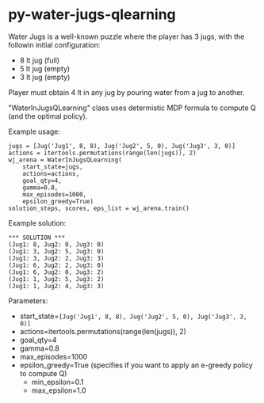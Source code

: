 # py-water-jugs-qlearning

Water Jugs is a well-known puzzle where the player has 3 jugs, with the followin initial configuration:

- 8 lt jug (full)
- 5 lt jug (empty)
- 3 lt jug (empty)

Player must obtain 4 lt in any jug by pouring water from a jug to another.

"WaterInJugsQLearning" class uses determistic MDP formula to compute Q (and the optimal policy).

Example usage:

    jugs = [Jug('Jug1', 8, 8), Jug('Jug2', 5, 0), Jug('Jug3', 3, 0)]
    actions = itertools.permutations(range(len(jugs)), 2)
    wj_arena = WaterInJugsQLearning(
        start_state=jugs,
        actions=actions,
        goal_qty=4,
        gamma=0.8,
        max_episodes=1000,
        epsilon_greedy=True)
    solution_steps, scores, eps_list = wj_arena.train()

Example solution:

    *** SOLUTION ***
    (Jug1: 8, Jug2: 0, Jug3: 0)
    (Jug1: 3, Jug2: 5, Jug3: 0)
    (Jug1: 3, Jug2: 2, Jug3: 3)
    (Jug1: 6, Jug2: 2, Jug3: 0)
    (Jug1: 6, Jug2: 0, Jug3: 2)
    (Jug1: 1, Jug2: 5, Jug3: 2)
    (Jug1: 1, Jug2: 4, Jug3: 3)

Parameters:

- start_state=`[Jug('Jug1', 8, 8), Jug('Jug2', 5, 0), Jug('Jug3', 3, 0)]`
- actions=itertools.permutations(range(len(jugs)), 2)
- goal_qty=4
- gamma=0.8
- max_episodes=1000
- epsilon_greedy=True (specifies if you want to apply an e-greedy policy to compute Q)
    - min_epsilon=0.1
    - max_epsilon=1.0